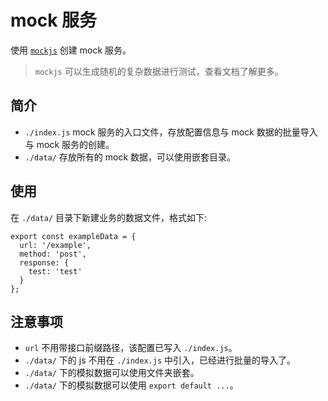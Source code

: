# mock 服务

使用 [`mockjs`](https://github.com/nuysoft/Mock/wiki/Getting-Started) 创建 mock 服务。

> `mockjs` 可以生成随机的复杂数据进行测试，查看文档了解更多。

## 简介

- `./index.js` mock 服务的入口文件，存放配置信息与 mock 数据的批量导入与 mock 服务的创建。
- `./data/` 存放所有的 mock 数据，可以使用嵌套目录。

## 使用

在 `./data/` 目录下新建业务的数据文件，格式如下:

```
export const exampleData = {
  url: '/example',
  method: 'post',
  response: {
    test: 'test'
  }
};
```

## 注意事项

- `url` 不用带接口前缀路径，该配置已写入 `./index.js`。
- `./data/` 下的 js 不用在 `./index.js` 中引入，已经进行批量的导入了。
- `./data/` 下的模拟数据可以使用文件夹嵌套。
- `./data/` 下的模拟数据可以使用 `export default ...`。
